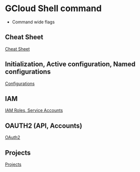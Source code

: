 # GCloud Shell command

* Command wide flags
	> 
## Cheat Sheet

[Cheat Sheet](https://cloud.google.com/sdk/gcloud/reference/cheat-sheet)

## Initialization, Active configuration, Named configurations

[Configurations](./gcloud-config.md)

## IAM

[IAM Roles, Service Accounts](./gcloud-iam.md)

## OAUTH2 (API, Accounts)

[OAuth2](./gcloud-oauth.md)

## Projects

[Projects](./gcloud-projects.md)
